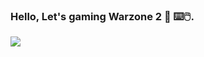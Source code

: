### Hello, Let's gaming Warzone 2 👋 ⌨️🖱️.




![](https://media0.giphy.com/media/9LBfRn4PhLiuvSElqb/giphy.gif?cid=6c09b95216ofxf2wcc23aqoyzi290a1pukee5majw8lcdzhd&ep=v1_gifs_search&rid=giphy.gif&ct=g)
